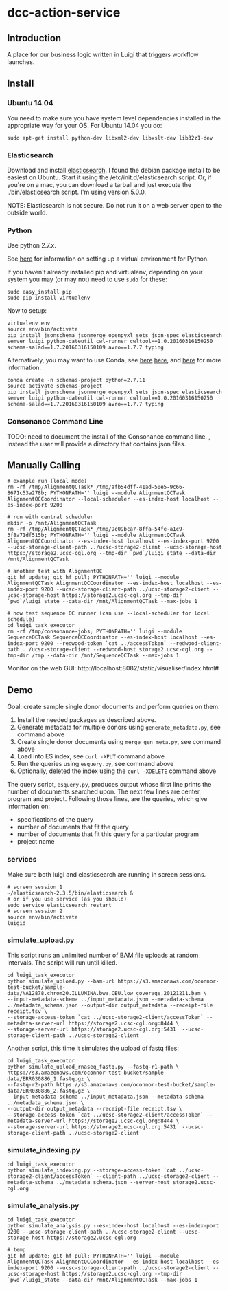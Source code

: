 # dcc-action-service

## Introduction

A place for our business logic written in Luigi that triggers workflow launches.

## Install

### Ubuntu 14.04

You need to make sure you have system level dependencies installed in the appropriate way for your OS.  For Ubuntu 14.04 you do:

    sudo apt-get install python-dev libxml2-dev libxslt-dev lib32z1-dev

### Elasticsearch

Download and install [elasticsearch](https://www.elastic.co).  I found the debian package install to be easiest on Ubuntu.  Start it using the /etc/init.d/elasticsearch script. Or, if you're on a mac, you can download a tarball and just execute the ./bin/elasticsearch script.  I'm using version 5.0.0.

NOTE: Elasticsearch is not secure. Do not run it on a web server open to the outside world.

### Python

Use python 2.7.x.

See [here](https://www.dabapps.com/blog/introduction-to-pip-and-virtualenv-python/) for information on setting
up a virtual environment for Python.

If you haven't already installed pip and virtualenv, depending on your system you may
(or may not) need to use `sudo` for these:

    sudo easy_install pip
    sudo pip install virtualenv

Now to setup:

    virtualenv env
    source env/bin/activate
    pip install jsonschema jsonmerge openpyxl sets json-spec elasticsearch semver luigi python-dateutil cwl-runner cwltool==1.0.20160316150250 schema-salad==1.7.20160316150109 avro==1.7.7 typing

Alternatively, you may want to use Conda, see [here](http://conda.pydata.org/docs/_downloads/conda-pip-virtualenv-translator.html)
 [here](http://conda.pydata.org/docs/test-drive.html), and [here](http://kylepurdon.com/blog/using-continuum-analytics-conda-as-a-replacement-for-virtualenv-pyenv-and-more.html)
 for more information.

    conda create -n schemas-project python=2.7.11
    source activate schemas-project
    pip install jsonschema jsonmerge openpyxl sets json-spec elasticsearch semver luigi python-dateutil cwl-runner cwltool==1.0.20160316150250 schema-salad==1.7.20160316150109 avro==1.7.7 typing

### Consonance Command Line

TODO: need to document the install of the Consonance command line.
, instead the user will provide a directory that contains json files.

## Manually Calling

```
# example run (local mode)
rm -rf /tmp/AlignmentQCTask* /tmp/afb54dff-41ad-50e5-9c66-8671c53a278b; PYTHONPATH='' luigi --module AlignmentQCTask AlignmentQCCoordinator --local-scheduler --es-index-host localhost --es-index-port 9200

# run with central scheduler
mkdir -p /mnt/AlignmentQCTask
rm -rf /tmp/AlignmentQCTask* /tmp/9c09bca7-8ffa-54fe-a1c9-3f8a71df515b; PYTHONPATH='' luigi --module AlignmentQCTask AlignmentQCCoordinator --es-index-host localhost --es-index-port 9200 --ucsc-storage-client-path ../ucsc-storage2-client --ucsc-storage-host https://storage2.ucsc-cgl.org --tmp-dir `pwd`/luigi_state --data-dir /mnt/AlignmentQCTask

# another test with AlignmentQC
git hf update; git hf pull; PYTHONPATH='' luigi --module AlignmentQCTask AlignmentQCCoordinator --es-index-host localhost --es-index-port 9200 --ucsc-storage-client-path ../ucsc-storage2-client --ucsc-storage-host https://storage2.ucsc-cgl.org --tmp-dir `pwd`/luigi_state --data-dir /mnt/AlignmentQCTask --max-jobs 1

# now test sequence QC runner (can use --local-scheduler for local schedule)
cd luigi_task_executor
rm -rf /tmp/consonance-jobs; PYTHONPATH='' luigi --module SequenceQCTask SequenceQCCoordinator --es-index-host localhost --es-index-port 9200 --redwood-token `cat ../accessToken` --redwood-client-path ../ucsc-storage-client --redwood-host storage2.ucsc-cgl.org --tmp-dir /tmp --data-dir /mnt/SequenceQCTask --max-jobs 1

```

Monitor on the web GUI:
http://localhost:8082/static/visualiser/index.html#

## Demo

Goal: create sample single donor documents and perform queries on them.

1. Install the needed packages as described above.
1. Generate metadata for multiple donors using `generate_metadata.py`, see command above
1. Create single donor documents using `merge_gen_meta.py`, see command above
1. Load into ES index, see `curl -XPUT` command above
1. Run the queries using `esquery.py`, see command above
1. Optionally, deleted the index using the `curl -XDELETE` command above

The query script, `esquery.py`, produces output whose first line prints the number of documents searched upon.
The next few lines are center, program and project.
Following those lines, are the queries, which give information on:
* specifications of the query
* number of documents that fit the query
* number of documents that fit this query for a particular program
* project name

### services

Make sure both luigi and elasticsearch are running in screen sessions.

    # screen session 1
    ~/elasticsearch-2.3.5/bin/elasticsearch &
    # or if you use service (as you should)
    sudo service elasticsearch restart
    # screen session 2
    source env/bin/activate
    luigid

### simulate_upload.py

This script runs an unlimited number of BAM file uploads at random intervals.  The script will run until killed.

    cd luigi_task_executor
    python simulate_upload.py --bam-url https://s3.amazonaws.com/oconnor-test-bucket/sample-data/NA12878.chrom20.ILLUMINA.bwa.CEU.low_coverage.20121211.bam \
    --input-metadata-schema ../input_metadata.json --metadata-schema ../metadata_schema.json --output-dir output_metadata --receipt-file receipt.tsv \
    --storage-access-token `cat ../ucsc-storage2-client/accessToken` --metadata-server-url https://storage2.ucsc-cgl.org:8444 \
    --storage-server-url https://storage2.ucsc-cgl.org:5431  --ucsc-storage-client-path ../ucsc-storage2-client

Another script, this time it simulates the upload of fastq files:

    cd luigi_task_executor
    python simulate_upload_rnaseq_fastq.py --fastq-r1-path \
    https://s3.amazonaws.com/oconnor-test-bucket/sample-data/ERR030886_1.fastq.gz \
    --fastq-r2-path https://s3.amazonaws.com/oconnor-test-bucket/sample-data/ERR030886_2.fastq.gz \
    --input-metadata-schema ../input_metadata.json --metadata-schema ../metadata_schema.json \
    --output-dir output_metadata --receipt-file receipt.tsv \
    --storage-access-token `cat ../ucsc-storage2-client/accessToken` --metadata-server-url https://storage2.ucsc-cgl.org:8444 \
    --storage-server-url https://storage2.ucsc-cgl.org:5431  --ucsc-storage-client-path ../ucsc-storage2-client

### simulate_indexing.py

    cd luigi_task_executor
    python simulate_indexing.py --storage-access-token `cat ../ucsc-storage2-client/accessToken` --client-path ../ucsc-storage2-client --metadata-schema ../metadata_schema.json --server-host storage2.ucsc-cgl.org

### simulate_analysis.py

    cd luigi_task_executor
    python simulate_analysis.py --es-index-host localhost --es-index-port 9200 --ucsc-storage-client-path ../ucsc-storage2-client --ucsc-storage-host https://storage2.ucsc-cgl.org

    # temp
    git hf update; git hf pull; PYTHONPATH='' luigi --module AlignmentQCTask AlignmentQCCoordinator --es-index-host localhost --es-index-port 9200 --ucsc-storage-client-path ../ucsc-storage2-client --ucsc-storage-host https://storage2.ucsc-cgl.org --tmp-dir `pwd`/luigi_state --data-dir /mnt/AlignmentQCTask --max-jobs 1
